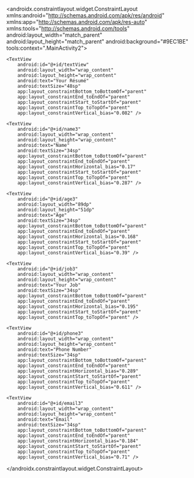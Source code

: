 
<?xml version="1.0" encoding="utf-8"?>
<androidx.constraintlayout.widget.ConstraintLayout xmlns:android="http://schemas.android.com/apk/res/android"
    xmlns:app="http://schemas.android.com/apk/res-auto"
    xmlns:tools="http://schemas.android.com/tools"
    android:layout_width="match_parent"
    android:layout_height="match_parent"
    android:background="#9EC1BE"
    tools:context=".MainActivity2">

    <TextView
        android:id="@+id/textView"
        android:layout_width="wrap_content"
        android:layout_height="wrap_content"
        android:text="Your Résumé"
        android:textSize="48sp"
        app:layout_constraintBottom_toBottomOf="parent"
        app:layout_constraintEnd_toEndOf="parent"
        app:layout_constraintStart_toStartOf="parent"
        app:layout_constraintTop_toTopOf="parent"
        app:layout_constraintVertical_bias="0.082" />

    <TextView
        android:id="@+id/name3"
        android:layout_width="wrap_content"
        android:layout_height="wrap_content"
        android:text="Name"
        android:textSize="34sp"
        app:layout_constraintBottom_toBottomOf="parent"
        app:layout_constraintEnd_toEndOf="parent"
        app:layout_constraintHorizontal_bias="0.17"
        app:layout_constraintStart_toStartOf="parent"
        app:layout_constraintTop_toTopOf="parent"
        app:layout_constraintVertical_bias="0.287" />

    <TextView
        android:id="@+id/age3"
        android:layout_width="89dp"
        android:layout_height="51dp"
        android:text="Age"
        android:textSize="34sp"
        app:layout_constraintBottom_toBottomOf="parent"
        app:layout_constraintEnd_toEndOf="parent"
        app:layout_constraintHorizontal_bias="0.168"
        app:layout_constraintStart_toStartOf="parent"
        app:layout_constraintTop_toTopOf="parent"
        app:layout_constraintVertical_bias="0.39" />

    <TextView
        android:id="@+id/job3"
        android:layout_width="wrap_content"
        android:layout_height="wrap_content"
        android:text="Your Job"
        android:textSize="34sp"
        app:layout_constraintBottom_toBottomOf="parent"
        app:layout_constraintEnd_toEndOf="parent"
        app:layout_constraintHorizontal_bias="0.195"
        app:layout_constraintStart_toStartOf="parent"
        app:layout_constraintTop_toTopOf="parent" />

    <TextView
        android:id="@+id/phone3"
        android:layout_width="wrap_content"
        android:layout_height="wrap_content"
        android:text="Phone Number"
        android:textSize="34sp"
        app:layout_constraintBottom_toBottomOf="parent"
        app:layout_constraintEnd_toEndOf="parent"
        app:layout_constraintHorizontal_bias="0.289"
        app:layout_constraintStart_toStartOf="parent"
        app:layout_constraintTop_toTopOf="parent"
        app:layout_constraintVertical_bias="0.611" />

    <TextView
        android:id="@+id/email3"
        android:layout_width="wrap_content"
        android:layout_height="wrap_content"
        android:text="Email"
        android:textSize="34sp"
        app:layout_constraintBottom_toBottomOf="parent"
        app:layout_constraintEnd_toEndOf="parent"
        app:layout_constraintHorizontal_bias="0.184"
        app:layout_constraintStart_toStartOf="parent"
        app:layout_constraintTop_toTopOf="parent"
        app:layout_constraintVertical_bias="0.71" />





</androidx.constraintlayout.widget.ConstraintLayout>